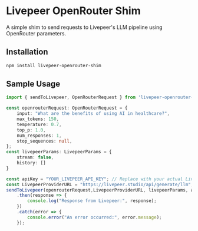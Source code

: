 # Livepeer OpenRouter Shim

A simple shim to send requests to Livepeer's LLM pipeline using OpenRouter parameters.

## Installation

```bash
npm install livepeer-openrouter-shim
```

## Sample Usage
```ts
import { sendToLivepeer, OpenRouterRequest } from 'livepeer-openrouter-shim';

const openrouterRequest: OpenRouterRequest = {
    input: "What are the benefits of using AI in healthcare?",
    max_tokens: 150,
    temperature: 0.7,
    top_p: 1.0,
    num_responses: 1,
    stop_sequences: null,
};
const livepeerParams: LivepeerParams = {
    stream: false,
    history: []
}

const apiKey = "YOUR_LIVEPEER_API_KEY"; // Replace with your actual Livepeer API key
const LivepeerProviderURL = "https://livepeer.studio/api/generate/llm";
sendToLivepeer(openrouterRequest,LivepeerProviderURL, livepeerParams, apiKey)
    .then(response => {
        console.log("Response from Livepeer:", response);
    })
    .catch(error => {
        console.error("An error occurred:", error.message);
    });
```